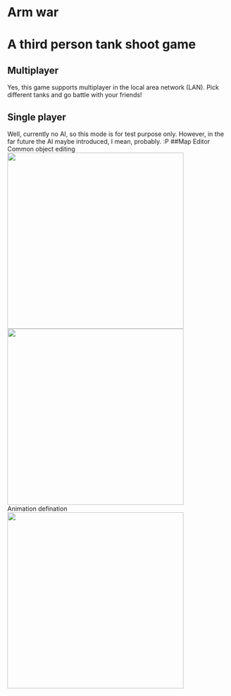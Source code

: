 # Arm war
# A third person tank shoot game
## Multiplayer
Yes, this game supports multiplayer in the local area network (LAN). Pick different tanks and go battle with your friends!
## Single player
Well, currently no AI, so this mode is for test purpose only. However, in the far future the AI maybe introduced, I mean, probably. :P
##Map Editor
Common object editing  
<img src="https://raw.githubusercontent.com/DarkAngelZT/NeoGameFramework/tankwar/docs/mapEditor_screenshot.png" width="400">
<img src="https://raw.githubusercontent.com/DarkAngelZT/NeoGameFramework/tankwar/docs/editor_screenshot2.png" width="400">  
Animation defination  
<img src="https://raw.githubusercontent.com/DarkAngelZT/NeoGameFramework/tankwar/docs/editor_screenshot3.png" width="400">  


